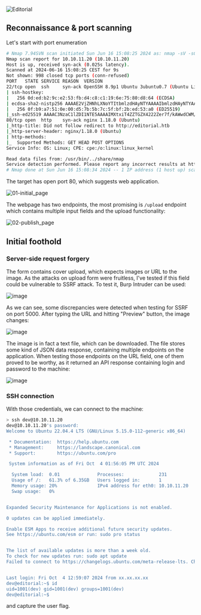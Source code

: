 ![Editorial](https://github.com/user-attachments/assets/d91dd486-9c41-49fa-a3d8-95556e28591f)

## Reconnaissance & port scanning

Let's start with port enumeration
``` bash
# Nmap 7.94SVN scan initiated Sun Jun 16 15:08:25 2024 as: nmap -sV -sC -vvv -oA logs/initial 10.10.11.20
Nmap scan report for 10.10.11.20 (10.10.11.20)
Host is up, received syn-ack (0.025s latency).
Scanned at 2024-06-16 15:08:25 CEST for 9s
Not shown: 998 closed tcp ports (conn-refused)
PORT   STATE SERVICE REASON  VERSION
22/tcp open  ssh     syn-ack OpenSSH 8.9p1 Ubuntu 3ubuntu0.7 (Ubuntu Linux; protocol 2.0)
| ssh-hostkey: 
|   256 0d:ed:b2:9c:e2:53:fb:d4:c8:c1:19:6e:75:80:d8:64 (ECDSA)
| ecdsa-sha2-nistp256 AAAAE2VjZHNhLXNoYTItbmlzdHAyNTYAAAAIbmlzdHAyNTYAAABBBMApl7gtas1JLYVJ1BwP3Kpc6oXk6sp2JyCHM37ULGN+DRZ4kw2BBqO/yozkui+j1Yma1wnYsxv0oVYhjGeJavM=
|   256 0f:b9:a7:51:0e:00:d5:7b:5b:7c:5f:bf:2b:ed:53:a0 (ED25519)
|_ssh-ed25519 AAAAC3NzaC1lZDI1NTE5AAAAIMXtxiT4ZZTGZX4222Zer7f/kAWwdCWM/rGzRrGVZhYx
80/tcp open  http    syn-ack nginx 1.18.0 (Ubuntu)
|_http-title: Did not follow redirect to http://editorial.htb
|_http-server-header: nginx/1.18.0 (Ubuntu)
| http-methods: 
|_  Supported Methods: GET HEAD POST OPTIONS
Service Info: OS: Linux; CPE: cpe:/o:linux:linux_kernel

Read data files from: /usr/bin/../share/nmap
Service detection performed. Please report any incorrect results at https://nmap.org/submit/ .
# Nmap done at Sun Jun 16 15:08:34 2024 -- 1 IP address (1 host up) scanned in 9.54 seconds
```

The target has open port 80, which suggests web application. 

![01-initial_page](https://github.com/user-attachments/assets/df2eb697-b9b6-4052-baf0-e2928cf7d3d0)

The webpage has two endpoints, the most promising is `/upload` endpoint which contains multiple input fields and the upload functionality:

![02-publish_page](https://github.com/user-attachments/assets/d8e6e830-6b2a-47b3-b081-b219050b5b3d)

## Initial foothold

### Server-side request forgery

The form contains cover upload, which expects images or URL to the image. As the attacks on upload form were fruitless, I've tested if this field could be vulnerable to SSRF attack.
To test it, Burp Intruder can be used:

![image](https://github.com/user-attachments/assets/04b0623f-0fcf-4d58-8e2e-44dd9ce2f1c8)

As we can see, some discrepancies were detected when testing for SSRF on port 5000. After typing the URL and hitting "Preview" button, the image changes:

![image](https://github.com/user-attachments/assets/3c14fa5c-7ddb-48a9-b2e5-b7afacec9257)

The image is in fact a text file, which can be downloaded. The file stores some kind of JSON data response, containing multiple endpoints on the application.
When testing those endpoints on the URL field, one of them proved to be worthy, as it returned an API response containing login and password to the machine:

![image](https://github.com/user-attachments/assets/689b8442-e92f-4541-b27b-ac1f714817fc)

### SSH connection

With those credentials, we can connect to the machine:

``` bash
> ssh dev@10.10.11.20
dev@10.10.11.20's password: 
Welcome to Ubuntu 22.04.4 LTS (GNU/Linux 5.15.0-112-generic x86_64)

 * Documentation:  https://help.ubuntu.com
 * Management:     https://landscape.canonical.com
 * Support:        https://ubuntu.com/pro

 System information as of Fri Oct  4 01:56:05 PM UTC 2024

  System load:  0.01              Processes:             231
  Usage of /:   61.3% of 6.35GB   Users logged in:       1
  Memory usage: 20%               IPv4 address for eth0: 10.10.11.20
  Swap usage:   0%


Expanded Security Maintenance for Applications is not enabled.

0 updates can be applied immediately.

Enable ESM Apps to receive additional future security updates.
See https://ubuntu.com/esm or run: sudo pro status


The list of available updates is more than a week old.
To check for new updates run: sudo apt update
Failed to connect to https://changelogs.ubuntu.com/meta-release-lts. Check your Internet connection or proxy settings


Last login: Fri Oct  4 12:59:07 2024 from xx.xx.xx.xx
dev@editorial:~$ id
uid=1001(dev) gid=1001(dev) groups=1001(dev)
dev@editorial:~$ 
```

and capture the user flag.
